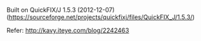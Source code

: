 Built on QuickFIX/J 1.5.3 (2012-12-07) (https://sourceforge.net/projects/quickfixj/files/QuickFIX_J/1.5.3/)

Refer: http://kavy.iteye.com/blog/2242463
